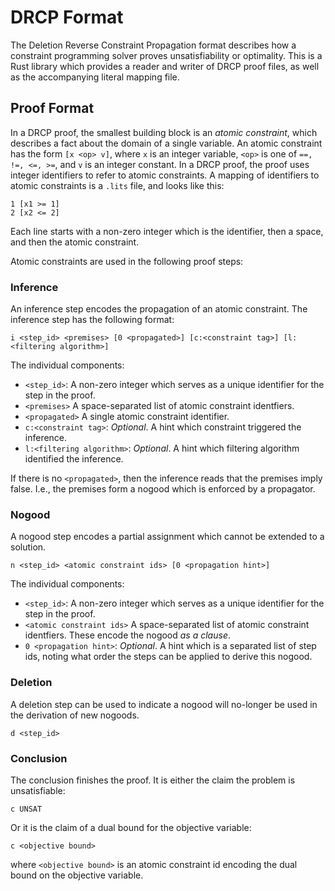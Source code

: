 # DRCP Format

The Deletion Reverse Constraint Propagation format describes how a constraint programming solver proves unsatisfiability or optimality. This is a Rust library which provides a reader and writer of DRCP proof files, as well as the accompanying literal mapping file.

## Proof Format

In a DRCP proof, the smallest building block is an _atomic constraint_, which describes a fact about the domain of a single variable. An atomic constraint has the form `[x <op> v]`, where `x` is an integer variable, `<op>` is one of `==, !=, <=, >=`, and `v` is an integer constant. In a DRCP proof, the proof uses integer identifiers to refer to atomic constraints. A mapping of identifiers to atomic constraints is a `.lits` file, and looks like this:

```
1 [x1 >= 1]
2 [x2 <= 2]
```

Each line starts with a non-zero integer which is the identifier, then a space, and then the atomic constraint.

Atomic constraints are used in the following proof steps:

### Inference
An inference step encodes the propagation of an atomic constraint. The inference step has the following format:
```
i <step_id> <premises> [0 <propagated>] [c:<constraint tag>] [l:<filtering algorithm>]
```

The individual components:
  - `<step_id>`: A non-zero integer which serves as a unique identifier for the step in the proof.
  - `<premises>` A space-separated list of atomic constraint identfiers.
  - `<propagated>` A single atomic constraint identifier.
  - `c:<constraint tag>`: _Optional_. A hint which constraint triggered the inference.
  - `l:<filtering algorithm>`: _Optional_. A hint which filtering algorithm identified the inference.

  If there is no `<propagated>`, then the inference reads that the premises imply false.
  I.e., the premises form a nogood which is enforced by a propagator.

### Nogood
A nogood step encodes a partial assignment which cannot be extended to a solution.
```
n <step_id> <atomic constraint ids> [0 <propagation hint>]
```

The individual components:
  - `<step_id>`: A non-zero integer which serves as a unique identifier for the step in the proof.
  - `<atomic constraint ids>` A space-separated list of atomic constraint identfiers. These encode the nogood _as a clause_.
  - `0 <propagation hint>`: _Optional_. A hint which is a separated list of step ids, noting what order the steps can be applied to derive this nogood.

### Deletion
A deletion step can be used to indicate a nogood will no-longer be used in the derivation of new nogoods.
```
d <step_id>
```

### Conclusion
The conclusion finishes the proof. It is either the claim the problem is unsatisfiable:
```
c UNSAT
```

Or it is the claim of a dual bound for the objective variable:
```
c <objective bound>
```
where `<objective bound>` is an atomic constraint id encoding the dual bound on the objective variable.
